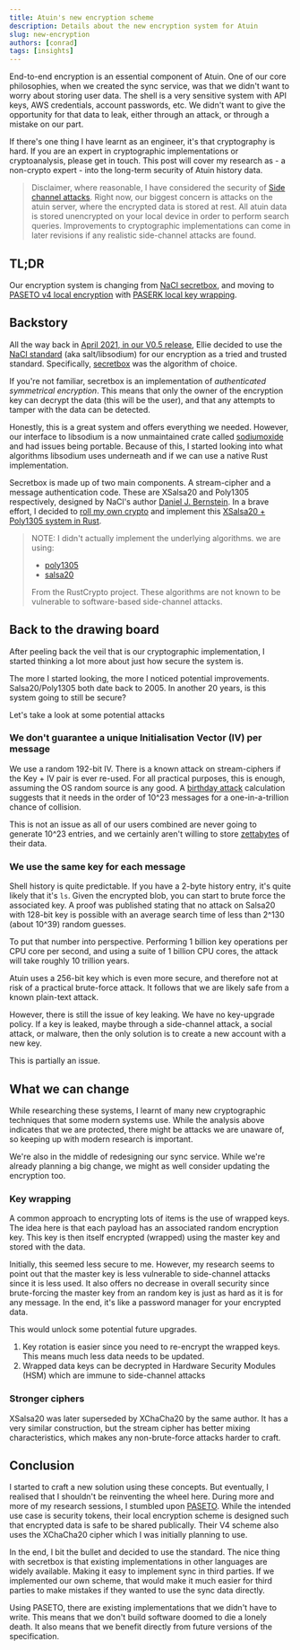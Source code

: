 ```yaml
---
title: Atuin's new encryption scheme
description: Details about the new encryption system for Atuin
slug: new-encryption
authors: [conrad]
tags: [insights]
---
```


End-to-end encryption is an essential component of Atuin.
One of our core philosophies, when we created the sync service, was that
we didn't want to worry about storing user data. The shell is a very
sensitive system with API keys, AWS credentials, account passwords, etc.
We didn't want to give the opportunity for that data to leak, either through an attack, or through a mistake on our part.

If there's one thing I have learnt as an engineer, it's that cryptography is hard.
If you are an expert in cryptographic implementations or cryptoanalysis, please get in touch.
This post will cover my research as - a non-crypto expert - into the long-term security of Atuin history data.

> Disclaimer, where reasonable, I have considered the security of
> [Side channel attacks](https://en.wikipedia.org/wiki/Side-channel_attack).
> Right now, our biggest concern is attacks on the atuin server, where the encrypted data is stored at rest.
> All atuin data is stored unencrypted on your local device in order to perform search queries. Improvements
> to cryptographic implementations can come in later revisions if any realistic side-channel attacks are found.

## TL;DR

Our encryption system is changing from [NaCl secretbox](https://nacl.cr.yp.to/secretbox.html),
and moving to [PASETO v4 local encryption](https://github.com/paseto-standard/paseto-spec/tree/master/docs/01-Protocol-Versions#version-4-sodium-modern)
with [PASERK local key wrapping](https://github.com/paseto-standard/paserk/blob/master/types/local-wrap.md).

## Backstory

All the way back in [April 2021, in our V0.5 release](https://github.com/ellie/atuin/pull/31/files#diff-6cb394acf0a1c664cf29bc71085c713dc29308df03dfcd58d44d91b536201041),
Ellie decided to use the [NaCl standard](https://nacl.cr.yp.to/) (aka salt/libsodium) for our encryption as a tried and trusted standard.
Specifically, [secretbox](https://nacl.cr.yp.to/secretbox.html) was the algorithm of choice.

If you're not familiar, secretbox is an implementation of _authenticated symmetrical encryption_. This means
that only the owner of the encryption key can decrypt the data (this will be the user), and that any attempts
to tamper with the data can be detected.

Honestly, this is a great system and offers everything we needed. However, our interface to libsodium is a now unmaintained crate called [sodiumoxide](https://github.com/sodiumoxide/sodiumoxide) and had issues being portable. Because of this, I started looking into what algorithms libsodium uses underneath and if we can use a native Rust implementation.

Secretbox is made up of two main components. A stream-cipher and a message authentication code.
These are XSalsa20 and Poly1305 respectively, designed by NaCl's author [Daniel J. Bernstein](https://en.wikipedia.org/wiki/Daniel_J._Bernstein).
In a brave effort, I decided to [roll my own crypto](https://security.stackexchange.com/questions/18197/why-shouldnt-we-roll-our-own)
and implement this [XSalsa20 + Poly1305 system in Rust](https://github.com/ellie/atuin/pull/805).

> NOTE: I didn't actually implement the underlying algorithms. we are using:
> * [poly1305](https://github.com/RustCrypto/universal-hashes/tree/master/poly1305)
> * [salsa20](https://github.com/RustCrypto/stream-ciphers/tree/master/salsa20)
>
> From the RustCrypto project.
> These algorithms are not known to be vulnerable to software-based side-channel attacks.

## Back to the drawing board

After peeling back the veil that is our cryptographic implementation,
I started thinking a lot more about just how secure the system is.

The more I started looking, the more I noticed potential improvements.
Salsa20/Poly1305 both date back to 2005. In another 20 years, is this system going to still be secure?

Let's take a look at some potential attacks

### We don't guarantee a unique Initialisation Vector (IV) per message

We use a random 192-bit IV. There is a known attack on stream-ciphers if the
Key + IV pair is ever re-used. For all practical purposes, this is enough, assuming the OS random source is any good. A [birthday attack](https://en.wikipedia.org/wiki/Birthday_attack) calculation suggests that it needs in the order of 10^23 messages for a one-in-a-trillion chance of collision.

This is not an issue as all of our users combined are never going to generate 10^23 entries, and we certainly aren't willing to store [zettabytes](https://en.wikipedia.org/wiki/Byte#Multiple-byte_units) of their data.

### We use the same key for each message

Shell history is quite predictable. If you have a 2-byte history entry, it's quite likely that it's `ls`. Given the encrypted blob, you can start to brute force the associated key. A proof was published stating that no attack on Salsa20 with 128-bit key is possible with an average search time of less than 2^130 (about 10^39) random guesses.

To put that number into perspective. Performing 1 billion key operations per CPU core per second, and using a suite of 1 billion CPU cores, the attack will take roughly 10 trillion years.

Atuin uses a 256-bit key which is even more secure, and therefore not at risk of a practical brute-force attack. It follows that we are likely safe from a known plain-text attack.

However, there is still the issue of key leaking. We have no key-upgrade policy.
If a key is leaked, maybe through a side-channel attack, a social attack, or malware,
then the only solution is to create a new account with a new key.

This is partially an issue.

## What we can change

While researching these systems, I learnt of many new cryptographic techniques that some modern systems use. While the analysis above indicates that we are protected, there might be attacks we are unaware of, so keeping up with modern research is important.

We're also in the middle of redesigning our sync service. While we're already planning a big change, we might as well consider updating the encryption too.

### Key wrapping

A common approach to encrypting lots of items is the use of wrapped keys.
The idea here is that each payload has an associated random encryption key.
This key is then itself encrypted (wrapped) using the master key and stored with the data.

Initially, this seemed less secure to me. However, my research seems to point out that
the master key is less vulnerable to side-channel attacks since it is less used.
It also offers no decrease in overall security since brute-forcing the master key from an
random key is just as hard as it is for any message. In the end, it's like
a password manager for your encrypted data.

This would unlock some potential future upgrades.

1. Key rotation is easier since you need to re-encrypt the wrapped keys. This means much less data needs to be updated.
2. Wrapped data keys can be decrypted in Hardware Security Modules (HSM) which are immune to side-channel attacks

### Stronger ciphers

XSalsa20 was later superseded by XChaCha20 by the same author. It has a very similar construction,
but the stream cipher has better mixing characteristics, which makes any non-brute-force attacks harder to craft.

## Conclusion

I started to craft a new solution using these concepts.
But eventually, I realised that I shouldn't be reinventing the wheel here.
During more and more of my research sessions, I stumbled upon [PASETO](https://paseto.io/).
While the intended use case is security tokens,
their local encryption scheme is designed such that encrypted data is safe to be shared publically.
Their V4 scheme also uses the XChaCha20 cipher which I was initially planning to use.

In the end, I bit the bullet and decided to use the standard.
The nice thing with secretbox is that existing implementations in other languages are widely available.
Making it easy to implement sync in third parties. If we implemented our own scheme,
that would make it much easier for third parties to make mistakes if they wanted to use the sync data directly.

Using PASETO, there are existing implementations that we didn't have to write.
This means that we don't build software doomed to die a lonely death. It also means
that we benefit directly from future versions of the specification.

